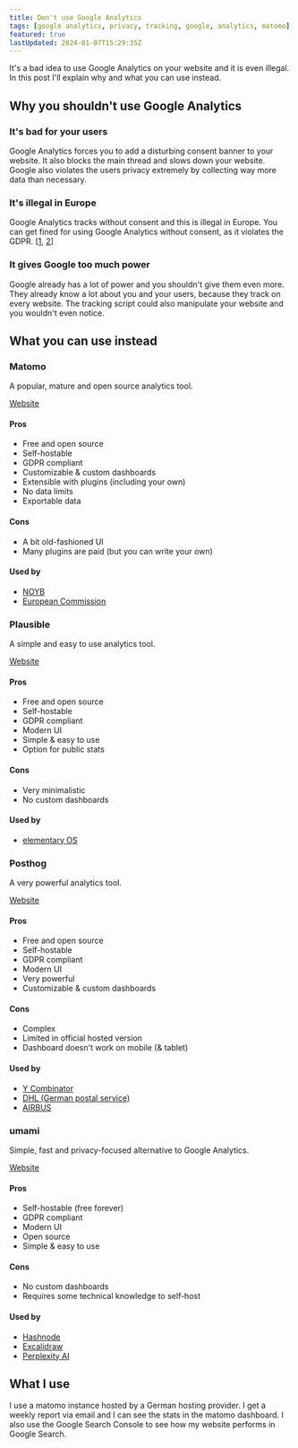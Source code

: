 ```yaml
---
title: Don't use Google Analytics
tags: [google analytics, privacy, tracking, google, analytics, matomo]
featured: true
lastUpdated: 2024-01-07T15:29:35Z
---
```


It's a bad idea to use Google Analytics on your website and it is even illegal. In this post I'll explain why and what you can use instead.

## Why you shouldn't use Google Analytics

### It's bad for your users

Google Analytics forces you to add a disturbing consent banner to your website. It also blocks the main thread and slows down your website. Google also violates the users privacy extremely by collecting way more data than necessary.

### It's illegal in Europe

Google Analytics tracks without consent and this is illegal in Europe. You can get fined for using Google Analytics without consent, as it violates the GDPR. [[1](https://www.wired.com/story/google-analytics-europe-austria-privacy-shield/), [2](https://www.androidpolice.com/google-analytics-gdpr-eu-violation/)]

### It gives Google too much power

Google already has a lot of power and you shouldn't give them even more. They already know a lot about you and your users, because they track on every website. The tracking script could also manipulate your website and you wouldn't even notice.

## What you can use instead

### Matomo

A popular, mature and open source analytics tool.

[Website](https://matomo.org/)

#### Pros

- Free and open source
- Self-hostable
- GDPR compliant
- Customizable & custom dashboards
- Extensible with plugins (including your own)
- No data limits
- Exportable data

#### Cons

- A bit old-fashioned UI
- Many plugins are paid (but you can write your own)

#### Used by

- [NOYB](https://noyb.eu/)
- [European Commission](https://ec.europa.eu/)

### Plausible

A simple and easy to use analytics tool.

[Website](https://plausible.io/)

#### Pros

- Free and open source
- Self-hostable
- GDPR compliant
- Modern UI
- Simple & easy to use
- Option for public stats

#### Cons

- Very minimalistic
- No custom dashboards

#### Used by

- [elementary OS](https://elementary.io/)

### Posthog

A very powerful analytics tool.

[Website](https://posthog.com/)

#### Pros

- Free and open source
- Self-hostable
- GDPR compliant
- Modern UI
- Very powerful
- Customizable & custom dashboards

#### Cons

- Complex
- Limited in official hosted version
- Dashboard doesn't work on mobile (& tablet)

#### Used by

- [Y Combinator](https://www.ycombinator.com/)
- [DHL (German postal service)](https://www.dhl.de/)
- [AIRBUS](https://www.airbus.com/)


### umami

Simple, fast and privacy-focused alternative to Google Analytics.

[Website](https://umami.is/)

#### Pros

- Self-hostable (free forever)
- GDPR compliant
- Modern UI
- Open source
- Simple & easy to use

#### Cons

- No custom dashboards
- Requires some technical knowledge to self-host

#### Used by

- [Hashnode](https://hashnode.com/)
- [Excalidraw](https://excalidraw.com/)
- [Perplexity AI](https://www.perplexity.ai/)

## What I use

I use a matomo instance hosted by a German hosting provider. I get a weekly report via email and I can see the stats in the matomo dashboard. I also use the Google Search Console to see how my website performs in Google Search.
